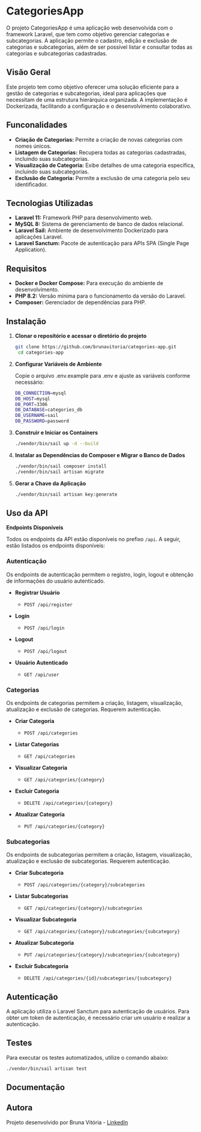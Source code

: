 # CategoriesApp
O projeto CategoriesApp é uma aplicação web desenvolvida com o framework Laravel, que tem como objetivo gerenciar categorias e subcategorias. A aplicação permite o cadastro, edição e exclusão de categorias e subcategorias, além de ser possível listar e consultar todas as categorias e subcategorias cadastradas.

## Visão Geral

Este projeto tem como objetivo oferecer uma solução eficiente para a gestão de categorias e subcategorias, ideal para aplicações que necessitam de uma estrutura hierárquica organizada. A implementação é Dockerizada, facilitando a configuração e o desenvolvimento colaborativo.

## Funconalidades

- **Criação de Categorias:** Permite a criação de novas categorias com nomes únicos.
- **Listagem de Categorias:** Recupera todas as categorias cadastradas, incluindo suas subcategorias.
- **Visualização de Categoria:** Exibe detalhes de uma categoria específica, incluindo suas subcategorias.
- **Exclusão de Categoria:** Permite a exclusão de uma categoria pelo seu identificador.

## Tecnologias Utilizadas

- **Laravel 11:** Framework PHP para desenvolvimento web.
- **MySQL 8:** Sistema de gerenciamento de banco de dados relacional.
- **Laravel Sail:** Ambiente de desenvolvimento Dockerizado para aplicações Laravel.
- **Laravel Sanctum:** Pacote de autenticação para APIs SPA (Single Page Application).

## Requisitos

- **Docker e Docker Compose:** Para execução do ambiente de desenvolvimento.
- **PHP 8.2:** Versão mínima para o funcionamento da versão do Laravel.
- **Composer:** Gerenciador de dependências para PHP.

## Instalação

1. **Clonar o repositório e acessar o diretório do projeto**
   ```bash
   git clone https://github.com/brunavitoria/categories-app.git
    cd categories-app
    ```
2. **Configurar Variáveis de Ambiente**

    Copie o arquivo .env.example para .env e ajuste as variáveis conforme necessário:
    ```bash
    DB_CONNECTION=mysql
    DB_HOST=mysql
    DB_PORT=3306
    DB_DATABASE=categories_db
    DB_USERNAME=sail
    DB_PASSWORD=password
    ```

3. **Construir e Iniciar os Containers**
    ```bash
    ./vendor/bin/sail up -d --build
    ```

4. **Instalar as Dependências do Composer e Migrar o Banco de Dados**
    ```bash
    ./vendor/bin/sail composer install
    ./vendor/bin/sail artisan migrate
    ```

5. **Gerar a Chave da Aplicação**
    ```bash
    ./vendor/bin/sail artisan key:generate
    ```

## Uso da API

**Endpoints Disponíveis**

Todos os endpoints da API estão disponíveis no prefixo `/api`. A seguir, estão listados os endpoints disponíveis:

### Autenticação

Os endpoints de autenticação permitem o registro, login, logout e obtenção de informações do usuário autenticado.

- **Registrar Usuário**
    - `POST /api/register`

- **Login**
    - `POST /api/login`

- **Logout**
    - `POST /api/logout`

- **Usuário Autenticado**
    - `GET /api/user`

### Categorias

Os endpoints de categorias permitem a criação, listagem, visualização, atualização e exclusão de categorias. Requerem autenticação.

- **Criar Categoria**
    - `POST /api/categories`

- **Listar Categorias**
    - `GET /api/categories`

- **Visualizar Categoria**
    - `GET /api/categories/{category}`

- **Excluir Categoria**
    - `DELETE /api/categories/{category}`

- **Atualizar Categoria**
    - `PUT /api/categories/{category}`

### Subcategorias

Os endpoints de subcategorias permitem a criação, listagem, visualização, atualização e exclusão de subcategorias. Requerem autenticação.

- **Criar Subcategoria**
    - `POST /api/categories/{category}/subcategories`

- **Listar Subcategorias**
    - `GET /api/categories/{category}/subcategories`

- **Visualizar Subcategoria**
    - `GET /api/categories/{category}/subcategories/{subcategory}`

- **Atualizar Subcategoria**
    - `PUT /api/categories/{category}/subcategories/{subcategory}`

- **Excluir Subcategoria**
    - `DELETE /api/categories/{id}/subcategories/{subcategory}`

## Autenticação

A aplicação utiliza o Laravel Sanctum para autenticação de usuários. Para obter um token de autenticação, é necessário criar um usuário e realizar a autenticação.

## Testes

Para executar os testes automatizados, utilize o comando abaixo:
```bash
./vendor/bin/sail artisan test
```

## Documentação

<!-- A documentação da API foi gerada utilizando o Postman e está disponível no link abaixo:
- [Documentação da API](https://documenter.getpostman.com/view/16907391/UUy3Aq6T) -->

## Autora

Projeto desenvolvido por Bruna Vitória - [LinkedIn](https://www.linkedin.com/in/brunavitoria/)
